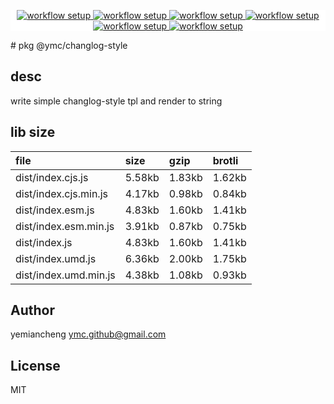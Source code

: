 <p align="center" style="background:white;">
<!-- github workflow stat:s -->
<!-- one line and center  -->
  <a href="https://github.com/YMC-GitHub">
    <img alt="workflow setup" src="https://img.shields.io/static/v1?label=pkg&message=done&color=ff69b4&style=flat-square" />
  </a>
  <a href="https://github.com/YMC-GitHub">
    <img alt="workflow setup" src="https://img.shields.io/static/v1?label=cod&message=done&color=ff69b4&style=flat-square" />
  </a>
    <a href="https://github.com/YMC-GitHub">
    <img alt="workflow setup" src="https://img.shields.io/static/v1?label=dep&message=done&color=ff69b4&style=flat-square" />
  </a>
  <a href="https://github.com/YMC-GitHub">
    <img alt="workflow setup" src="https://img.shields.io/static/v1?label=lin&message=done&color=ff69b4&style=flat-square" />
  </a>
    <a href="https://github.com/YMC-GitHub">
    <img alt="workflow setup" src="https://img.shields.io/static/v1?label=tes&message=fail&color=ff69b4&style=flat-square" />
  </a>
      <a href="https://github.com/YMC-GitHub">
    <img alt="workflow setup" src="https://img.shields.io/static/v1?label=pro&message=done&color=ff69b4&style=flat-square" />
  </a>


  <!-- https://img.shields.io/badge/<LABEL>-<MESSAGE>-<COLOR> -->
  <!-- https://img.shields.io/static/v1?label=<LABEL>&message=<MESSAGE>&color=<COLOR> -->
<!-- github workflow stat:e -->
</p>
# pkg @ymc/changlog-style

## desc
write simple changlog-style tpl and render to string

## lib size  
file | size | gzip | brotli
:---- | :---- | :---- | :----
dist/index.cjs.js | 5.58kb | 1.83kb | 1.62kb
dist/index.cjs.min.js | 4.17kb | 0.98kb | 0.84kb
dist/index.esm.js | 4.83kb | 1.60kb | 1.41kb
dist/index.esm.min.js | 3.91kb | 0.87kb | 0.75kb
dist/index.js | 4.83kb | 1.60kb | 1.41kb
dist/index.umd.js | 6.36kb | 2.00kb | 1.75kb
dist/index.umd.min.js | 4.38kb | 1.08kb | 0.93kb

## Author
yemiancheng <ymc.github@gmail.com>

## License
MIT